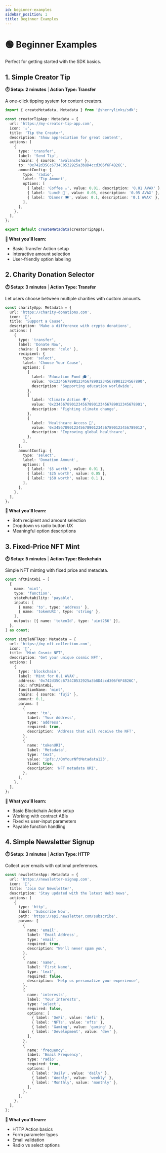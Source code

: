 ```yaml
---
id: beginner-examples
sidebar_position: 1
title: Beginner Examples
---
```


# 🟢 Beginner Examples

Perfect for getting started with the SDK basics.

## 1. Simple Creator Tip

**⏱️ Setup: 2 minutes** | **Action Type: Transfer**

A one-click tipping system for content creators.

```typescript
import { createMetadata, Metadata } from '@sherrylinks/sdk';

const creatorTipApp: Metadata = {
  url: 'https://my-creator-tip-app.com',
  icon: '☕',
  title: 'Tip the Creator',
  description: 'Show appreciation for great content',
  actions: [
    {
      type: 'transfer',
      label: 'Send Tip',
      chains: { source: 'avalanche' },
      to: '0x742d35Cc6734C0532925a3b8D4ccd306f6F4B26C',
      amountConfig: {
        type: 'radio',
        label: 'Tip Amount',
        options: [
          { label: 'Coffee ☕', value: 0.01, description: '0.01 AVAX' },
          { label: 'Lunch 🍕', value: 0.05, description: '0.05 AVAX' },
          { label: 'Dinner 🍽️', value: 0.1, description: '0.1 AVAX' },
        ],
      },
    },
  ],
};

export default createMetadata(creatorTipApp);
```

**🎯 What you'll learn:**
- Basic Transfer Action setup
- Interactive amount selection
- User-friendly option labeling

## 2. Charity Donation Selector

**⏱️ Setup: 3 minutes** | **Action Type: Transfer**

Let users choose between multiple charities with custom amounts.

```typescript
const charityApp: Metadata = {
  url: 'https://charity-donations.com',
  icon: '💝',
  title: 'Support a Cause',
  description: 'Make a difference with crypto donations',
  actions: [
    {
      type: 'transfer',
      label: 'Donate Now',
      chains: { source: 'celo' },
      recipient: {
        type: 'select',
        label: 'Choose Your Cause',
        options: [
          {
            label: 'Education Fund 🎓',
            value: '0x1234567890123456789012345678901234567890',
            description: 'Supporting education worldwide',
          },
          {
            label: 'Climate Action 🌍',
            value: '0x2345678901234567890123456789012345678901',
            description: 'Fighting climate change',
          },
          {
            label: 'Healthcare Access 🏥',
            value: '0x3456789012345678901234567890123456789012',
            description: 'Improving global healthcare',
          },
        ],
      },
      amountConfig: {
        type: 'select',
        label: 'Donation Amount',
        options: [
          { label: '$5 worth', value: 0.01 },
          { label: '$25 worth', value: 0.05 },
          { label: '$50 worth', value: 0.1 },
        ],
      },
    },
  ],
};
```

**🎯 What you'll learn:**
- Both recipient and amount selection
- Dropdown vs radio button UX
- Meaningful option descriptions

## 3. Fixed-Price NFT Mint

**⏱️ Setup: 5 minutes** | **Action Type: Blockchain**

Simple NFT minting with fixed price and metadata.

```typescript
const nftMintAbi = [
  {
    name: 'mint',
    type: 'function',
    stateMutability: 'payable',
    inputs: [
      { name: 'to', type: 'address' },
      { name: 'tokenURI', type: 'string' },
    ],
    outputs: [{ name: 'tokenId', type: 'uint256' }],
  },
] as const;

const simpleNFTApp: Metadata = {
  url: 'https://my-nft-collection.com',
  icon: '🎨',
  title: 'Mint Cosmic NFT',
  description: 'Get your unique cosmic NFT',
  actions: [
    {
      type: 'blockchain',
      label: 'Mint for 0.1 AVAX',
      address: '0x742d35Cc6734C0532925a3b8D4ccd306f6F4B26C',
      abi: nftMintAbi,
      functionName: 'mint',
      chains: { source: 'fuji' },
      amount: 0.1,
      params: [
        {
          name: 'to',
          label: 'Your Address',
          type: 'address',
          required: true,
          description: 'Address that will receive the NFT',
        },
        {
          name: 'tokenURI',
          label: 'Metadata',
          type: 'text',
          value: 'ipfs://QmYourNftMetadata123',
          fixed: true,
          description: 'NFT metadata URI',
        },
      ],
    },
  ],
};
```

**🎯 What you'll learn:**
- Basic Blockchain Action setup
- Working with contract ABIs
- Fixed vs user-input parameters
- Payable function handling

## 4. Simple Newsletter Signup

**⏱️ Setup: 3 minutes** | **Action Type: HTTP**

Collect user emails with optional preferences.

```typescript
const newsletterApp: Metadata = {
  url: 'https://newsletter-signup.com',
  icon: '📧',
  title: 'Join Our Newsletter',
  description: 'Stay updated with the latest Web3 news',
  actions: [
    {
      type: 'http',
      label: 'Subscribe Now',
      path: 'https://api.newsletter.com/subscribe',
      params: [
        {
          name: 'email',
          label: 'Email Address',
          type: 'email',
          required: true,
          description: "We'll never spam you",
        },
        {
          name: 'name',
          label: 'First Name',
          type: 'text',
          required: false,
          description: 'Help us personalize your experience',
        },
        {
          name: 'interests',
          label: 'Your Interests',
          type: 'select',
          required: false,
          options: [
            { label: 'DeFi', value: 'defi' },
            { label: 'NFTs', value: 'nfts' },
            { label: 'Gaming', value: 'gaming' },
            { label: 'Development', value: 'dev' },
          ],
        },
        {
          name: 'frequency',
          label: 'Email Frequency',
          type: 'radio',
          required: true,
          options: [
            { label: 'Daily', value: 'daily' },
            { label: 'Weekly', value: 'weekly' },
            { label: 'Monthly', value: 'monthly' },
          ],
        },
      ],
    },
  ],
};
```

**🎯 What you'll learn:**
- HTTP Action basics
- Form parameter types
- Email validation
- Radio vs select options